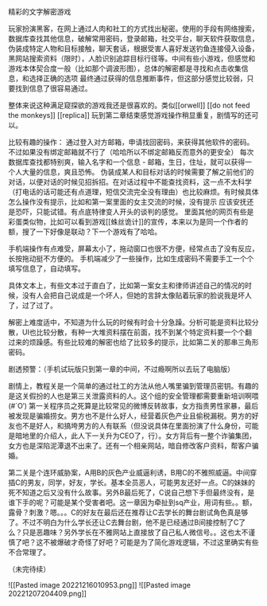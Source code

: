 精彩的文字解密游戏

玩家扮演黑客，在网上通过人肉和社工的方式找出秘密。使用的手段有网络搜索，数据库查找其他信息，破解常用密码，登录邮箱，社交平台，聊天软件获取信息，伪装成特定人物和目标接触，聊天套话，根据受害人喜好发送钓鱼连接侵入设备，黑网站搜索资料（限时），人脸识别追踪目标行径等。中间有些小游戏，但感觉和游戏本体契合度一般（比如那个调波形图），总体的解密都是寻找和点击收集信息，和选择正确的选项
最终通过获得的信息推断事件，但这部分感觉比较弱，只要找到信息了很容易通过。

整体来说这种满足窥探欲的游戏我还是很喜欢的。类似[[orwell]] [[do not feed the monkeys]] [[replica]]
玩到第二章结束感觉游戏操作稍显重复，剧情写的还可以。

比较有趣的操作：
通过登入对方邮箱，申请找回密码，来获得其他软件的密码。不过如果没有绑定邮箱就不行了（哈哈所以不绑定邮箱反而意外的更安全）
每次数据库查找都特别爽，输入名字和一个信息 - 邮箱，生日，住址，就可以获得一个人大量的信息，爽且恐怖。
伪装成某人和目标对话的时候需要了解之前他们的对话，以便对话的时候见招拆招。在对话过程中不能查找资料，这一点不太科学（打电话的话可能还有点道理，短信交流完全没有理由）也比较麻烦。有时候具体怎么操作没有提示，比如和第一案里面的女主交流的时候，没有提示 应该安抚还是恐吓，只能试错。有点底特律变人开头的谈判的感觉。
里面其他的网页有些是彩蛋类似物，比如可以看到游戏[[蛛丝诡计]]的宣传，本来以为是同一个作者的额，搜了一下好像是联动？下一个游戏有了哈哈。


手机端操作有点难受，屏幕太小了，拖动窗口也很不方便，经常点击了没有反应，长按拖动挺不方便的。
手机端减少了一些操作，比如生成密码不需要手工一个个填写信息了，自动填写。


具体文本上，有些文本过于直白了，比如第一案女主和律师讲述自己的情况的时候，没有人会把自己说成是一个坏人，但她的言辞太像贴着玩家的脸说我是坏人了，过了过了。

解密上难度适中，不知道为什么玩的时候有时会十分急躁。分析可能是资料比较分散，UI也比较分散，有种一大堆资料摆在前面，找不到某个特定资料要一个个翻过来的烦躁感。有些比较难的解密也给了比较多的提示，比如第二关的那串三角形密码。



剧透预警：（手机试玩版只到第一章的中间，不过瘾啊所以去玩了电脑版）

剧情上，教程关是一个简单的通过社工的方法从他人嘴里骗到管理员密钥。有趣的是这关假扮的人也是第三关泄露资料的人。这个组的安全管理都需要重新培训啊喂(#`O′)
第一关程序员之死算是比较常见的微博反转故事，女方指责男性家暴，最后被发现是骗婚捞女。男方也不是什么好人，经营着灰色产业且偷税漏税。男方的好友也不是好人，和搞垮男方的人有联系（但没说具体在里面扮演了什么身份，可能是暗地里的介绍人，此人下一关升为CEO了，行）。女方背后有一整个诈骗集团，女方也是深陷泥潭退不出来了。还有一个相亲网站，暗自修改客户资料，帮客户骗婚。

第二关是个连环威胁案，A用B的灰色产业威逼利诱，B用C的不雅照威逼。中间穿插C的男友，同学，好友，学长。基本全员恶人，可能男友还好一点。C的妹妹的死不知道之后又没有什么故事。另外B最后死了，C说自己想下手但最终没有，是谁下手的呢？可能是某个受害者吧。这一章因为牵扯到sq产业，用词有些。。额，露骨？刺激？嗯。。。C的好友在最后还在推荐让C去学长的舞台剧试角色真是够了。不过不明白为什么学长还让C去舞台剧，他不是已经通过B间接控制了C了么？只是恶趣味？另外学长在不雅网站上直接放了自己私人微信号。。这也太不谨慎了吧？这不被爆破才奇怪了好吧？可能是为了简化游戏逻辑，不过这里确实有些不合常理了。

（未完待续）



![[Pasted image 20221216010953.png]]
![[Pasted image 20221207204409.png]]